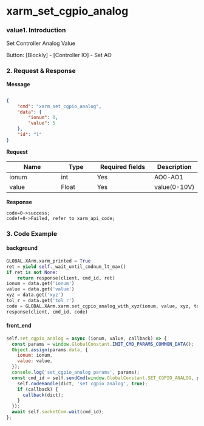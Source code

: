 # xarm\_set\_cgpio\_analog

### value1. Introduction

Set Controller Analog Value&#x20;

Button: \[Blockly] - \[Controller IO] - Set AO

### 2. Request & Response

**Message**

````json

{
    "cmd": "xarm_set_cgpio_analog",
    "data": {
        "ionum": 0,
        "value": 5
    },
    "id": "1"
}

````
**Request**

<table data-full-width="true"><thead><tr><th width="120">Name</th><th width="79">Type</th><th width="135">Required fields</th><th>Description</th></tr></thead><tbody><tr><td>ionum</td><td>int</td><td>Yes</td><td>AO0-AO1</td></tr><tr><td>value</td><td>Float</td><td>Yes</td><td>value(0-10V)</td></tr></tbody></table>


**Response**

```
code=0->success;
code!=0->Failed, refer to xarm_api_code;
```


### 3. Code Example

#### background

```python
GLOBAL.XArm.xarm_printed = True
ret = yield self._wait_until_cmdnum_lt_max()
if ret is not None:
    return response(client, cmd_id, ret)
ionum = data.get('ionum')
value = data.get('value')
xyz = data.get('xyz')
tol_r = data.get('tol_r')
code = GLOBAL.XArm.xarm.set_cgpio_analog_with_xyz(ionum, value, xyz, tol_r)
response(client, cmd_id, code)
```

#### front\_end

```javascript
self.set_cgpio_analog = async (ionum, value, callback) => {
  const params = window.GlobalConstant.INIT_CMD_PARAMS_COMMON_DATA();
  Object.assign(params.data, {
    ionum: ionum,
    value: value,
  });
  console.log('set_cgpio_analog params', params);
  const cmd_id = self.sendCmd(window.GlobalConstant.SET_CGPIO_ANALOG, params, (dict) => {
    self.codeHandle(dict, 'set cgpio analog', true);
    if (callback) {
      callback(dict);
    }
  });
  await self.socketCom.wait(cmd_id);
};
```
